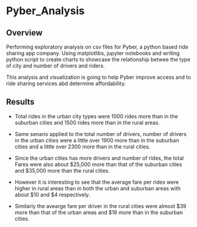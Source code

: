 # Pyber_Analysis

## Overview

Performing exploratory analysis on csv files for Pyber, a python based ride sharing app company. Using matplotlibs, jupyter notebooks and writing python  script to create charts to showcase the relationship betwee the type of city and number of drivers and riders. 

This analysis and visualization is going to help Pyber improve access and to ride sharing services abd determine affordability.

## Results

* Total rides in the urban city types were 1000 rides more than in the suburban cities and 1500 rides more than in the rural areas. 

* Same senario applied to the total number of drivers, number of drivers in the urban cities were a little over 1900 more than in the suburban cities and a little over 2300 more than in the rural cities.

* Since the urban cities has more drivers and number of rides, the total Fares were also about $25,000 more than that of the suburban cities and $35,000 more than the rural cities.

* However it is interesting to see that the average fare per rides were higher in rural areas than in both the urban and suburban areas with about $10 and $4 respectively.

* Similarly the avearge fare per driver in the rural cities were almost $39 more than that of the urban areas and $16 more than in the suburban cities.


